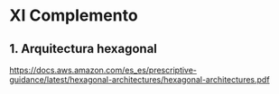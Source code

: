 # XI Complemento

## 1. Arquitectura hexagonal


https://docs.aws.amazon.com/es_es/prescriptive-guidance/latest/hexagonal-architectures/hexagonal-architectures.pdf
<!--stackedit_data:
eyJoaXN0b3J5IjpbMTAwNzA0Mjc2N119
-->